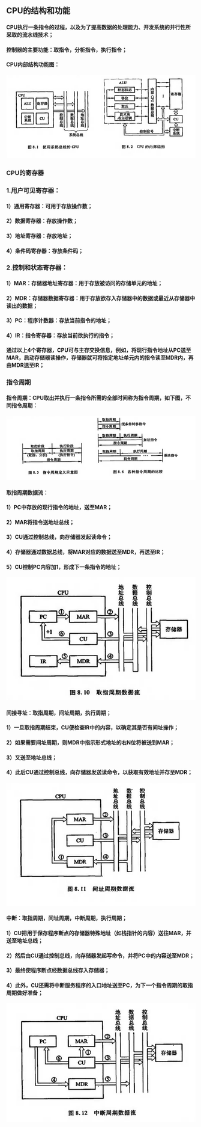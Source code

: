 ## CPU的结构和功能
#### CPU执行一条指令的过程，以及为了提高数据的处理能力、开发系统的并行性所采取的流水线技术；
#### 控制器的主要功能：取指令，分析指令，执行指令；
#### CPU内部结构功能图：
![](../resource/计算机组成/CPU结构图.png)

### CPU的寄存器
### 1.用户可见寄存器：
#### 1）通用寄存器：可用于存放操作数；
#### 2）数据寄存器：存放操作数；
#### 3）地址寄存器：存放地址；
#### 4）条件码寄存器：存放条件码；

### 2.控制和状态寄存器：
#### 1）MAR：存储器地址寄存器：用于存放被访问的存储单元的地址；
#### 2）MDR：存储器数据寄存器：用于存放欲存入存储器中的数据或最近从存储器中读出的数据；
#### 3）PC：程序计数器：存放当前指令的地址；
#### 4）IR：指令寄存器：存放当前欲执行的指令；
#### 通过以上4个寄存器，CPU可与主存交换信息，例如，将现行指令地址从PC送至MAR，启动存储器读操作，存储器就可将指定地址单元内的指令读至MDR内，再由MDR送至IR；

### 指令周期

#### 指令周期：CPU取出并执行一条指令所需的全部时间称为指令周期，如下图，不同指令周期：
![](../resource/计算机组成/CPU指令周期示意图.png)

#### 取指周期数据流：
#### 1）PC中存放的现行指令的地址，送至MAR；
#### 2）MAR将指令送地址总线；
#### 3）CU通过控制总线，向存储器发起读命令；
#### 4）存储器通过数据总线，将MAR对应的数据送至MDR，再送至IR；
#### 5）CU控制PC内容加1，形成下一条指令的地址；
![](../resource/计算机组成/取指周期数据流.png)


#### 间接寻址：取指周期，间址周期，执行周期；
#### 1）一旦取指周期结束，CU便检查IR中的内容，以确定其是否有间址操作；
#### 2）如果需要间址周期，则MDR中指示形式地址的右N位将被送到MAR；
#### 3）又送至地址总线；
#### 4）此后CU通过控制总线，向存储器发送读命令，以获取有效地址并存至MDR；
![](../resource/计算机组成/间址周期数据流.png)


#### 中断：取指周期，间址周期，中断周期，执行周期；
#### 1）CU把用于保存程序断点的存储器特殊地址（如栈指针的内容）送往MAR，并送至地址总线；
#### 2）然后由CU通过控制总线，向存储器发起写命令，并将PC中的内容送至MDR；
#### 3）最终使程序断点经数据总线存入存储器；
#### 4）此外，CU还需将中断服务程序的入口地址送至PC，为下一个指令周期的取指周期做好准备；
![](../resource/计算机组成/中断周期数据流.png)
